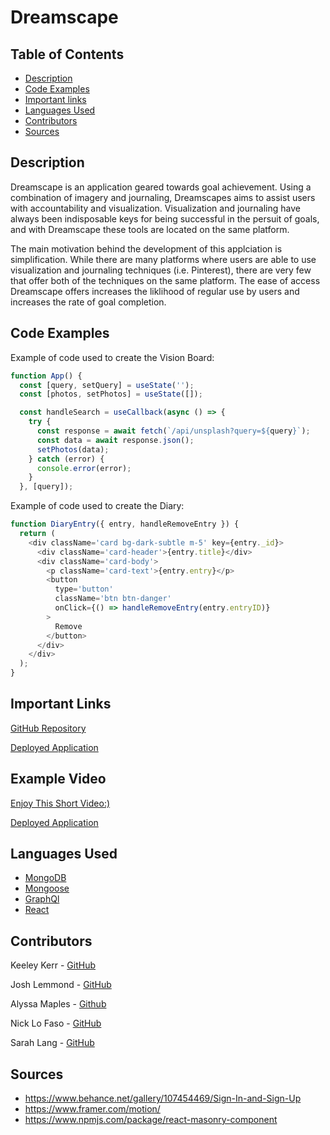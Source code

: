 # Dreamscape
## Table of Contents

* [Description](#description)
* [Code Examples](#code-examples)
* [Important links](#important-links)
* [Languages Used](#languages-used)
* [Contributors](#contributers)
* [Sources](#sources)

## Description
Dreamscape is an application geared towards goal achievement. Using a combination of imagery and journaling, Dreamscapes aims to assist users with accountability and visualization. Visualization and journaling have always been indisposable keys for being successful in the persuit of goals, and with Dreamscape these tools are located on the same platform. 

The main motivation behind the development of this applciation is simplification. While there are many platforms where users are able to use visualization and journaling techniques (i.e. Pinterest), there are very few that offer both of the techniques on the same platform. The ease of access Dreamscape offers increases the liklihood of regular use by users and increases the rate of goal completion. 

## Code Examples

Example of code used to create the Vision Board:

```js
function App() {
  const [query, setQuery] = useState('');
  const [photos, setPhotos] = useState([]);

  const handleSearch = useCallback(async () => {
    try {
      const response = await fetch(`/api/unsplash?query=${query}`);
      const data = await response.json();
      setPhotos(data);
    } catch (error) {
      console.error(error);
    }
  }, [query]);
```

Example of code used to create the Diary:
```js
function DiaryEntry({ entry, handleRemoveEntry }) {
  return (
    <div className='card bg-dark-subtle m-5' key={entry._id}>
      <div className='card-header'>{entry.title}</div>
      <div className='card-body'>
        <p className='card-text'>{entry.entry}</p>
        <button
          type='button'
          className='btn btn-danger'
          onClick={() => handleRemoveEntry(entry.entryID)}
        >
          Remove
        </button>
      </div>
    </div>
  );
}
```

## Important Links
[GitHub Repository](https://github.com/keekerr/Dreamscape)

[Deployed Application](http://dreamscape-vision-board.herokuapp.com/visionboard)

## Example Video
[Enjoy This Short Video:)](https://drive.google.com/file/d/1cjWPfwrpUZUMPqbN6ao98PnK7LxGGVqR/view)

[Deployed Application](http://dreamscape-vision-board.herokuapp.com/visionboard)

## Languages Used

- [MongoDB](https://www.mongodb.com/cloud/atlas/lp/try4?utm_source=bing&utm_campaign=search_bs_pl_evergreen_atlas_general_prosp-brand_gic-null_amers-us_ps-all_desktop_eng_lead&utm_term=mongodb%20com&utm_medium=cpc_paid_search&utm_ad=e&utm_ad_campaign_id=415305664&adgroup=1208363750507169&msclkid=2a32e5e19ea61f95882181cae6b58213)
- [Mongoose](https://mongoosejs.com/)
- [GraphQl](https://graphql.org/)
- [React](https://react.dev/)

## Contributors

Keeley Kerr - [GitHub](https://github.com/keekerr)

Josh Lemmond - [GitHub](https://github.com/Joshvuh)

Alyssa Maples - [Github](https://github.com/armaples)

Nick Lo Faso - [GitHub](https://github.com/n-lofaso)

Sarah Lang - [GitHub](https://github.com/sarahlang9800)

## Sources

  - https://www.behance.net/gallery/107454469/Sign-In-and-Sign-Up
  - https://www.framer.com/motion/
  - https://www.npmjs.com/package/react-masonry-component
